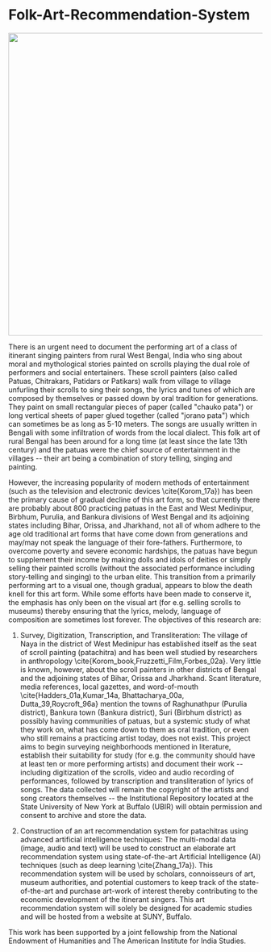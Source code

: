 # Folk-Art-Recommendation-System


<img src="https://user-images.githubusercontent.com/1102651/236267695-f170b9fa-6470-4d2a-a225-7b30d9d13864.jpeg" width=1000 height="600">

There is an urgent need to document the performing art of a class of itinerant singing painters from rural West Bengal, India who sing about moral and mythological stories painted on scrolls playing the dual role of performers and social entertainers. These scroll painters (also called Patuas, Chitrakars, Patidars or Patikars) walk from village to village unfurling their scrolls to sing their songs, the lyrics and tunes of which are composed by themselves or passed down by oral tradition for generations. They paint on small rectangular pieces of paper (called "chauko pata") or long vertical sheets of paper glued together (called "jorano pata") which can sometimes be as long as 5-10 meters. The songs are usually written in Bengali with some infiltration of words from the local dialect. This folk art of rural Bengal has been around for a long time (at least since the late 13th century) and the patuas were the chief source of entertainment in the villages -- their art being a combination of story telling, singing and painting. 

However, the increasing popularity of modern methods of entertainment (such as the television and electronic devices \cite{Korom_17a}) has been the primary cause of gradual decline of this art form, so that currently there are probably about 800 practicing patuas in the East and West Medinipur, Birbhum, Purulia, and Bankura divisions of West Bengal and its adjoining states including Bihar, Orissa, and Jharkhand, not all of whom adhere to the age old traditional art forms that have come down from generations and may/may not speak the language of their fore-fathers. Furthermore, to overcome poverty and severe economic hardships, the patuas have begun to supplement their income by making dolls and idols of deities or simply selling their painted scrolls (without the associated performance including story-telling and singing) to the urban elite. This transition from a primarily performing art to a visual one, though gradual, appears to blow the death knell for this art form. While some efforts have been made to conserve it, the emphasis has only been on the visual art (for e.g. selling scrolls to museums) thereby ensuring that the lyrics, melody, language of composition are sometimes lost forever.  The objectives of this research are:

1. Survey, Digitization, Transcription, and Transliteration: The village of Naya in the district of West Medinipur has established itself as the seat of scroll painting (patachitra) and has been well studied by researchers in anthropology \cite{Korom_book,Fruzzetti_Film,Forbes_02a}. Very little is known, however, about the scroll painters in other districts of Bengal and the adjoining states of Bihar, Orissa and Jharkhand. Scant literature, media references, local gazettes, and word-of-mouth \cite{Hadders_01a,Kumar_14a, Bhattacharya_00a, Dutta_39,Roycroft_96a} mention the towns of Raghunathpur (Purulia district), Bankura town (Bankura district), Suri (Birbhum district) as possibly having communities of patuas, but a systemic study of what they work on, what has come down to them as oral tradition, or even who still remains a practicing artist today, does not exist. This project aims to begin surveying neighborhoods mentioned in literature, establish their suitability for study (for e.g. the community should have at least ten or more performing artists) and document their work -- including digitization of the scrolls, video and audio recording of performances, followed by transcription and transliteration of lyrics of songs. The data collected will remain the copyright of the artists and song creators themselves -- the Institutional Repository located at the State University of New York at Buffalo (UBIR) will obtain permission and consent to archive and store the data. 

2. Construction of an art recommendation system for patachitras using advanced artificial intelligence techniques: The multi-modal data (image, audio and text) will be used to construct an elaborate art recommendation system using state-of-the-art Artificial Intelligence (AI) techniques (such as deep learning \cite{Zhang_17a}). This recommendation system will be used by scholars, connoisseurs of art, museum authorities, and potential customers to keep track of the state-of-the-art and purchase art-work of interest thereby contributing to the economic development of the itinerant singers. This art recommendation system will solely be designed for academic studies and will be hosted from a website at SUNY, Buffalo.

This work has been supported by a joint fellowship from the National Endowment of Humanities and The American Institute for India Studies.



